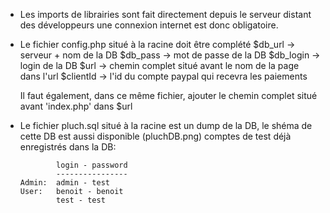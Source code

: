 - Les imports de librairies sont fait directement depuis le serveur distant des développeurs une connexion internet est donc obligatoire.

- Le fichier config.php situé à la racine doit être complété
    $db_url -> serveur + nom de la DB
    $db_pass -> mot de passe de la DB
    $db_login -> login de la DB
    $url -> chemin complet situé avant le nom de la page dans l'url
    $clientId -> l'id du compte paypal qui recevra les paiements

  Il faut également, dans ce même fichier, ajouter le chemin complet situé avant 'index.php' dans $url

- Le fichier pluch.sql situé à la racine est un dump de la DB, le shéma de cette DB est aussi disponible (pluchDB.png)
    comptes de test déjà enregistrés dans la DB:


              login - password
              ----------------
      Admin:  admin - test
      User:   benoit - benoit
              test - test
